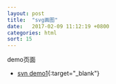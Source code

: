 ```yaml
---
layout: post
title:  "svg画图"
date:   2017-02-09 11:12:19 +0800
categories: html
sort: 15
---
```

demo页面

- [svn demo1](/widget/svg/demo1.html){:target="_blank"}
